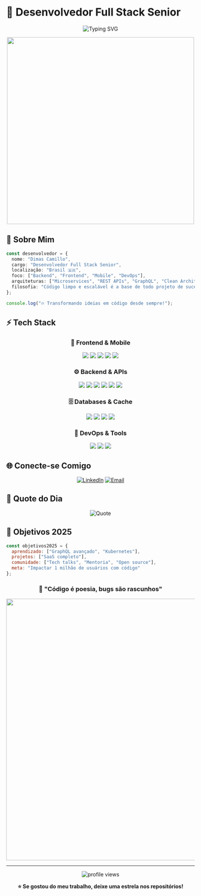 # 💫 Desenvolvedor Full Stack Senior

<div align="center">
  
![Typing SVG](https://readme-typing-svg.herokuapp.com?font=Fira+Code&weight=600&size=28&duration=3000&pause=1000&color=00F7FF&background=000000&center=true&vCenter=true&width=600&height=80&lines=Full+Stack+Senior+Developer;Criando+soluções+inovadoras;Sempre+aprendendo+novas+tecnologias)

</div>

<div align="center">
  <img src="https://user-images.githubusercontent.com/74038190/225813708-98b745f2-7d22-48cf-9150-083f1b00d6c9.gif" width="500">
</div>

## 🚀 Sobre Mim

```typescript
const desenvolvedor = {
  nome: "Dimas Camillo",
  cargo: "Desenvolvedor Full Stack Senior",
  localização: "Brasil 🇧🇷",
  foco: ["Backend", "Frontend", "Mobile", "DevOps"],
  arquiteturas: ["Microservices", "REST APIs", "GraphQL", "Clean Architecture"],
  filosofia: "Código limpo e escalável é a base de todo projeto de sucesso"
};

console.log("🔥 Transformando ideias em código desde sempre!");
```

## ⚡ Tech Stack

<div align="center">

### 🎯 Frontend & Mobile
<p>
  <img src="https://img.shields.io/badge/JavaScript-F7DF1E?style=for-the-badge&logo=javascript&logoColor=black&labelColor=000000" />
  <img src="https://img.shields.io/badge/TypeScript-007ACC?style=for-the-badge&logo=typescript&logoColor=white&labelColor=000000" />
  <img src="https://img.shields.io/badge/React-20232A?style=for-the-badge&logo=react&logoColor=61DAFB&labelColor=000000" />
  <img src="https://img.shields.io/badge/React_Native-20232A?style=for-the-badge&logo=react&logoColor=61DAFB&labelColor=000000" />
  <img src="https://img.shields.io/badge/Next.js-000000?style=for-the-badge&logo=nextdotjs&logoColor=white" />
</p>

### ⚙️ Backend & APIs
<p>
  <img src="https://img.shields.io/badge/Node.js-43853D?style=for-the-badge&logo=node.js&logoColor=white&labelColor=000000" />
  <img src="https://img.shields.io/badge/NestJS-E0234E?style=for-the-badge&logo=nestjs&logoColor=white&labelColor=000000" />
  <img src="https://img.shields.io/badge/Python-3776AB?style=for-the-badge&logo=python&logoColor=white&labelColor=000000" />
  <img src="https://img.shields.io/badge/Django-092E20?style=for-the-badge&logo=django&logoColor=white&labelColor=000000" />
  <img src="https://img.shields.io/badge/Flask-000000?style=for-the-badge&logo=flask&logoColor=white" />
  <img src="https://img.shields.io/badge/Java-ED8B00?style=for-the-badge&logo=openjdk&logoColor=white&labelColor=000000" />
</p>

### 🗄️ Databases & Cache
<p>
  <img src="https://img.shields.io/badge/PostgreSQL-316192?style=for-the-badge&logo=postgresql&logoColor=white&labelColor=000000" />
  <img src="https://img.shields.io/badge/MySQL-005C84?style=for-the-badge&logo=mysql&logoColor=white&labelColor=000000" />
  <img src="https://img.shields.io/badge/MongoDB-4EA94B?style=for-the-badge&logo=mongodb&logoColor=white&labelColor=000000" />
  <img src="https://img.shields.io/badge/Redis-DC382D?style=for-the-badge&logo=redis&logoColor=white&labelColor=000000" />
</p>

### 🐳 DevOps & Tools
<p>
  <img src="https://img.shields.io/badge/Docker-2496ED?style=for-the-badge&logo=docker&logoColor=white&labelColor=000000" />
  <img src="https://img.shields.io/badge/Git-F05032?style=for-the-badge&logo=git&logoColor=white&labelColor=000000" />
  <img src="https://img.shields.io/badge/Linux-FCC624?style=for-the-badge&logo=linux&logoColor=black&labelColor=000000" />
</p>

</div>

## 🌐 Conecte-se Comigo

<div align="center">
  
[![LinkedIn](https://img.shields.io/badge/LinkedIn-0077B5?style=for-the-badge&logo=linkedin&logoColor=white&labelColor=000000)](https://www.linkedin.com/in/dimas-camillo)
[![Email](https://img.shields.io/badge/Email-D14836?style=for-the-badge&logo=gmail&logoColor=white&labelColor=000000)](mailto:dimascamillo@gmail.com)

</div>

## 💭 Quote do Dia

<div align="center">
  
![Quote](https://quotes-github-readme.vercel.app/api?type=horizontal&theme=tokyonight&bg_color=0d1117&border_color=00f7ff)

</div>

## 🎯 Objetivos 2025

```javascript
const objetivos2025 = {
  aprendizado: ["GraphQL avançado", "Kubernetes"],
  projetos: ["SaaS completo"],
  comunidade: ["Tech talks", "Mentoria", "Open source"],
  meta: "Impactar 1 milhão de usuários com código"
};
```

<div align="center">
  
### 🚀 "Código é poesia, bugs são rascunhos"

<img src="https://user-images.githubusercontent.com/74038190/212284100-561aa473-3905-4a80-b561-0d28506553ee.gif" width="700">

---

<img src="https://komarev.com/ghpvc/?username=SEU_USERNAME&label=Profile%20views&color=00f7ff&style=for-the-badge&labelColor=000000" alt="profile views" />

**⭐ Se gostou do meu trabalho, deixe uma estrela nos repositórios!**

</div>
